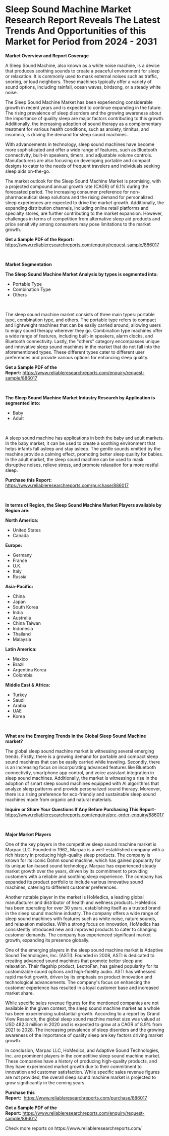 <p><h1>Sleep Sound Machine Market Research Report Reveals The Latest Trends And Opportunities of this Market for Period from 2024 - 2031</h1></p><p><strong>Market Overview and Report Coverage</strong></p>
<p><p>A Sleep Sound Machine, also known as a white noise machine, is a device that produces soothing sounds to create a peaceful environment for sleep or relaxation. It is commonly used to mask external noises such as traffic, snoring, or loud neighbors. These machines typically offer a variety of sound options, including rainfall, ocean waves, birdsong, or a steady white noise.</p><p>The Sleep Sound Machine Market has been experiencing considerable growth in recent years and is expected to continue expanding in the future. The rising prevalence of sleep disorders and the growing awareness about the importance of quality sleep are major factors contributing to this growth. Additionally, the increasing adoption of sound therapy as a complementary treatment for various health conditions, such as anxiety, tinnitus, and insomnia, is driving the demand for sleep sound machines.</p><p>With advancements in technology, sleep sound machines have become more sophisticated and offer a wide range of features, such as Bluetooth connectivity, built-in speakers, timers, and adjustable volume controls. Manufacturers are also focusing on developing portable and compact designs to cater to the needs of frequent travelers and individuals seeking sleep aids on-the-go.</p><p>The market outlook for the Sleep Sound Machine Market is promising, with a projected compound annual growth rate (CAGR) of 6.1% during the forecasted period. The increasing consumer preference for non-pharmaceutical sleep solutions and the rising demand for personalized sleep experiences are expected to drive the market growth. Additionally, the expanding distribution channels, including online retail platforms and specialty stores, are further contributing to the market expansion. However, challenges in terms of competition from alternative sleep aid products and price sensitivity among consumers may pose limitations to the market growth.</p></p>
<p><strong>Get a Sample PDF of the Report:</strong> <a href="https://www.reliableresearchreports.com/enquiry/request-sample/886017">https://www.reliableresearchreports.com/enquiry/request-sample/886017</a></p>
<p>&nbsp;</p>
<p><strong>Market Segmentation</strong></p>
<p><strong>The Sleep Sound Machine Market Analysis by types is segmented into:</strong></p>
<p><ul><li>Portable Type</li><li>Combination Type</li><li>Others</li></ul></p>
<p>&nbsp;</p>
<p><p>The sleep sound machine market consists of three main types: portable type, combination type, and others. The portable type refers to compact and lightweight machines that can be easily carried around, allowing users to enjoy sound therapy wherever they go. Combination type machines offer a wide range of features, including built-in speakers, alarm clocks, and Bluetooth connectivity. Lastly, the "others" category encompasses unique and innovative sleep sound machines in the market that do not fall into the aforementioned types. These different types cater to different user preferences and provide various options for enhancing sleep quality.</p></p>
<p><strong>Get a Sample PDF of the Report:</strong>&nbsp;<a href="https://www.reliableresearchreports.com/enquiry/request-sample/886017">https://www.reliableresearchreports.com/enquiry/request-sample/886017</a></p>
<p>&nbsp;</p>
<p><strong>The Sleep Sound Machine Market Industry Research by Application is segmented into:</strong></p>
<p><ul><li>Baby</li><li>Adult</li></ul></p>
<p>&nbsp;</p>
<p><p>A sleep sound machine has applications in both the baby and adult markets. In the baby market, it can be used to create a soothing environment that helps infants fall asleep and stay asleep. The gentle sounds emitted by the machine provide a calming effect, promoting better sleep quality for babies. In the adult market, the sleep sound machine can be used to mask disruptive noises, relieve stress, and promote relaxation for a more restful sleep.</p></p>
<p><strong>Purchase this Report:</strong>&nbsp; <a href="https://www.reliableresearchreports.com/purchase/886017">https://www.reliableresearchreports.com/purchase/886017</a></p>
<p>&nbsp;</p>
<p><strong>In terms of Region, the Sleep Sound Machine Market Players available by Region are:</strong></p>
<p>
    <p> <strong> North America: </strong>
        <ul>
            <li>United States</li>
            <li>Canada</li>
        </ul>
        </p> 
    <p> <strong> Europe: </strong>
        <ul>
            <li>Germany</li>
            <li>France</li>
            <li>U.K.</li>
            <li>Italy</li>
            <li>Russia</li>
        </ul>
        </p> 
    <p> <strong> Asia-Pacific: </strong>
        <ul>
            <li>China</li>
            <li>Japan</li>
            <li>South Korea</li>
            <li>India</li>
            <li>Australia</li>
            <li>China Taiwan</li>
            <li>Indonesia</li>
            <li>Thailand</li>
            <li>Malaysia</li>
        </ul>
        </p> 
    <p> <strong> Latin America: </strong>
        <ul>
            <li>Mexico</li>
            <li>Brazil</li>
            <li>Argentina Korea</li>
            <li>Colombia</li>
        </ul>
        </p> 
    <p> <strong> Middle East & Africa: </strong>
        <ul>
            <li>Turkey</li>
            <li>Saudi</li>
            <li>Arabia</li>
            <li>UAE</li>
            <li>Korea</li>
        </ul>
    </p>
    </p>
<p>&nbsp;</p>
<p><strong>What are the Emerging Trends in the Global Sleep Sound Machine market?</strong></p>
<p><p>The global sleep sound machine market is witnessing several emerging trends. Firstly, there is a growing demand for portable and compact sleep sound machines that can be easily carried while traveling. Secondly, there is an increasing focus on incorporating advanced features like Bluetooth connectivity, smartphone app control, and voice assistant integration in sleep sound machines. Additionally, the market is witnessing a rise in the adoption of smart sleep sound machines equipped with AI algorithms that analyze sleep patterns and provide personalized sound therapy. Moreover, there is a rising preference for eco-friendly and sustainable sleep sound machines made from organic and natural materials.</p></p>
<p><strong>Inquire or Share Your Questions If Any Before Purchasing This Report</strong>- <a href="https://www.reliableresearchreports.com/enquiry/pre-order-enquiry/886017">https://www.reliableresearchreports.com/enquiry/pre-order-enquiry/886017</a></p>
<p>&nbsp;</p>
<p><strong>Major Market Players</strong></p>
<p><p>One of the key players in the competitive sleep sound machine market is Marpac LLC. Founded in 1962, Marpac is a well-established company with a rich history in producing high-quality sleep products. The company is known for its iconic Dohm sound machine, which has gained popularity for its unique fan-based sound technology. Marpac has experienced steady market growth over the years, driven by its commitment to providing customers with a reliable and soothing sleep experience. The company has expanded its product portfolio to include various innovative sound machines, catering to different customer preferences.</p><p>Another notable player in the market is HoMedics, a leading global manufacturer and distributor of health and wellness products. HoMedics has been operating for over 30 years, establishing itself as a trusted brand in the sleep sound machine industry. The company offers a wide range of sleep sound machines with features such as white noise, nature sounds, and relaxation melodies. With a strong focus on innovation, HoMedics has consistently introduced new and improved products to cater to changing customer demands. The company has experienced significant market growth, expanding its presence globally.</p><p>One of the emerging players in the sleep sound machine market is Adaptive Sound Technologies, Inc. (ASTI). Founded in 2008, ASTI is dedicated to creating advanced sound machines that promote better sleep and relaxation. Their flagship product, LectroFan, has gained popularity for its customizable sound options and high-fidelity audio. ASTI has witnessed rapid market growth, driven by its emphasis on product innovation and technological advancements. The company's focus on enhancing the customer experience has resulted in a loyal customer base and increased market share.</p><p>While specific sales revenue figures for the mentioned companies are not available in the given context, the sleep sound machine market as a whole has been experiencing substantial growth. According to a report by Grand View Research, the global sleep sound machine market size was valued at USD 482.3 million in 2020 and is expected to grow at a CAGR of 8.9% from 2021 to 2028. The increasing prevalence of sleep disorders and the growing awareness of the importance of quality sleep are key factors driving market growth.</p><p>In conclusion, Marpac LLC, HoMedics, and Adaptive Sound Technologies, Inc. are prominent players in the competitive sleep sound machine market. These companies have a history of producing high-quality products, and they have experienced market growth due to their commitment to innovation and customer satisfaction. While specific sales revenue figures are not provided, the overall sleep sound machine market is projected to grow significantly in the coming years.</p></p>
<p><strong>Purchase this Report:</strong>&nbsp;&nbsp;<a href="https://www.reliableresearchreports.com/purchase/886017">https://www.reliableresearchreports.com/purchase/886017</a></p>
<p></p>
<p><strong>Get a Sample PDF of the Report:</strong>&nbsp;<a href="https://www.reliableresearchreports.com/enquiry/request-sample/886017">https://www.reliableresearchreports.com/enquiry/request-sample/886017</a></p>
<p>Check more reports on https://www.reliableresearchreports.com/</p>
